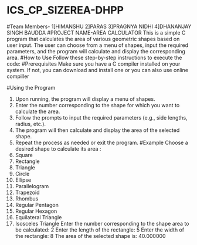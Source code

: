 # ICS_CP_SIZEREA-DHPP
#Team Members- 1]HIMANSHU 
               2]PARAS
               3]PRAGNYA NIDHI
               4]DHANANJAY SINGH BAUDDA
#PROJECT NAME-AREA CALCULATOR
This is a simple C program that calculates the area of various geometric shapes based on user input. The user can choose from a menu of shapes, input the required parameters, and the program will calculate and display the corresponding area.
#How to Use 
Follow these step-by-step instructions to execute the code:
#Prerequisites
Make sure you have a C compiler installed on your system.
If not, you can download and install one or you can also use online compiller
 
#Using the Program
1.	Upon running, the program will display a menu of shapes.
2.	Enter the number corresponding to the shape for which you want to calculate the area.
3.	Follow the prompts to input the required parameters (e.g., side lengths, radius, etc.).
4.	The program will then calculate and display the area of the selected shape.
5.	Repeat the process as needed or exit the program.
#Example
Choose a desired shape to calculate its area : 
1. Square
 2. Rectangle
 3. Triangle 
4. Circle 
5. Ellipse
 6. Parallelogram 
7. Trapezoid
 8. Rhombus
 9. Regular Pentagon 
10. Regular Hexagon
 11. Equilateral Triangle
 12. Isosceles Triangle
 Enter the number corresponding to the shape area to be calculated: 2 Enter the length of the rectangle: 5
 Enter the width of the rectangle: 8 
The area of the selected shape is: 40.000000


